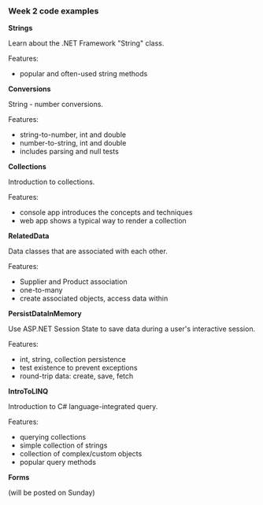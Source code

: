 ### Week 2 code examples

**Strings**

Learn about the .NET Framework "String" class.

Features:
- popular and often-used string methods

**Conversions**

String - number conversions.

Features:
- string-to-number, int and double
- number-to-string, int and double
- includes parsing and null tests

**Collections**

Introduction to collections.

Features:
- console app introduces the concepts and techniques
- web app shows a typical way to render a collection

**RelatedData**

Data classes that are associated with each other.

Features:
- Supplier and Product association
- one-to-many
- create associated objects, access data within

**PersistDataInMemory**

Use ASP.NET Session State to save data during a user's interactive session.

Features:
- int, string, collection persistence 
- test existence to prevent exceptions
- round-trip data: create, save, fetch

**IntroToLINQ**

Introduction to C# language-integrated query.

Features:
- querying collections
- simple collection of strings
- collection of complex/custom objects
- popular query methods

**Forms**

(will be posted on Sunday)
